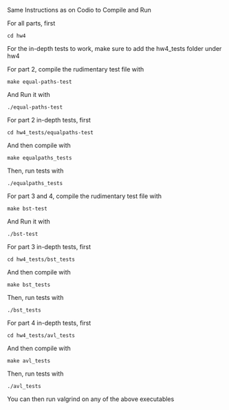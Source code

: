 Same Instructions as on Codio to Compile and Run

For all parts, first
```
cd hw4
```

For the in-depth tests to work, make sure to add the hw4_tests folder under hw4

For part 2, compile the rudimentary test file with
```
make equal-paths-test
```
And Run it with
```
./equal-paths-test
```

For part 2 in-depth tests, first
```
cd hw4_tests/equalpaths-test
```
And then compile with 
```
make equalpaths_tests
```
Then, run tests with
```
./equalpaths_tests
```

For part 3 and 4, compile the rudimentary test file with
```
make bst-test
```
And Run it with
```
./bst-test
```

For part 3 in-depth tests, first
```
cd hw4_tests/bst_tests
```
And then compile with 
```
make bst_tests
```
Then, run tests with
```
./bst_tests
```

For part 4 in-depth tests, first
```
cd hw4_tests/avl_tests
```
And then compile with 
```
make avl_tests
```
Then, run tests with
```
./avl_tests
```

You can then run valgrind on any of the above executables